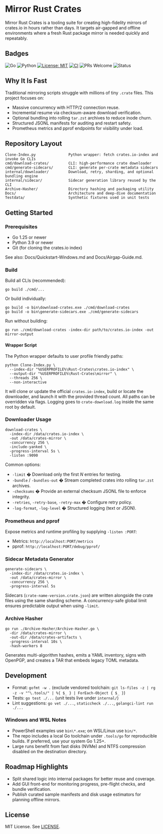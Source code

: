 # Mirror Rust Crates

Mirror Rust Crates is a tooling suite for creating high-fidelity mirrors of crates.io in hours rather than days. It targets air-gapped and offline environments where a fresh Rust package mirror is needed quickly and repeatably.

## Badges

![Go](https://img.shields.io/badge/Go-%3E%3D1.25-00ADD8?logo=go)
![Python](https://img.shields.io/badge/Python-3.9%2B-3776AB?logo=python)
[![License: MIT](https://img.shields.io/badge/License-MIT-yellow.svg)](LICENSE)
[![CI](https://img.shields.io/github/actions/workflow/status/APTlantis/Mirror-Rust-Crates/ci.yml?label=CI)](https://github.com/APTlantis/Mirror-Rust-Crates/actions)
![PRs Welcome](https://img.shields.io/badge/PRs-welcome-brightgreen.svg)
![Status](https://img.shields.io/badge/status-active-success)

## Why It Is Fast

Traditional mirroring scripts struggle with millions of tiny `.crate` files. This project focuses on:
- Massive concurrency with HTTP/2 connection reuse.
- Incremental resume via checksum-aware download verification.
- Optional bundling into rolling `tar.zst` archives to reduce inode churn.
- Structured JSONL manifests for auditing and restart safety.
- Prometheus metrics and pprof endpoints for visibility under load.

## Repository Layout

```
Clone-Index.py               Python wrapper: fetch crates.io-index and invoke Go CLIs
cmd/download-crates/         CLI: high-performance crate downloader
cmd/generate-sidecars/       CLI: generate per-crate metadata sidecars
internal/downloader/         Download, retry, sharding, and optional bundling engine
internal/sidecar/            Sidecar generation library reused by the CLI
Archive-Hasher/              Directory hashing and packaging utility
Docs/                        Architecture and deep-dive documentation
Testdata/                    Synthetic fixtures used in unit tests
```

## Getting Started

### Prerequisites
- Go 1.25 or newer
- Python 3.9 or newer
- Git (for cloning the crates.io index)

See also: Docs/Quickstart-Windows.md and Docs/Airgap-Guide.md.

### Build

Build all CLIs (recommended):

```
go build ./cmd/...
```

Or build individually:

```
go build -o bin\download-crates.exe ./cmd/download-crates
go build -o bin\generate-sidecars.exe ./cmd/generate-sidecars
```

Run without building:

```
go run ./cmd/download-crates -index-dir path/to/crates.io-index -out mirror-output
```

#### Wrapper Script

The Python wrapper defaults to user profile friendly paths:

```
python Clone-Index.py \
  --index-dir "%USERPROFILE%\Rust-Crates\crates.io-index" \
  --output-dir "%USERPROFILE%\Rust-Crates\mirror" \
  --threads 256 \
  --non-interactive
```

It will clone or update the official `crates.io-index`, build or locate the downloader, and launch it with the provided thread count. All paths can be overridden via flags. Logging goes to `crate-download.log` inside the same root by default.

### Downloader Usage

```
download-crates \
  -index-dir /data/crates.io-index \
  -out /data/crates-mirror \
  -concurrency 256 \
  -include-yanked \
  -progress-interval 5s \
  -listen :9090
```

Common options:
- `-limit` � Download only the first *N* entries for testing.
- `-bundle` / `-bundles-out` � Stream completed crates into rolling `tar.zst` archives.
- `-checksums` � Provide an external checksum JSONL file to enforce integrity.
- `-retries`, `-retry-base`, `-retry-max` � Configure retry policy.
- `-log-format`, `-log-level` � Structured logging (text or JSON).

### Prometheus and pprof

Expose metrics and runtime profiling by supplying `-listen :PORT`:
- Metrics: `http://localhost:PORT/metrics`
- pprof: `http://localhost:PORT/debug/pprof/`

### Sidecar Metadata Generator

```
generate-sidecars \
  -index-dir /data/crates.io-index \
  -out /data/crates-mirror \
  -concurrency 256 \
  -progress-interval 5s
```

Sidecars (`crate-name-version.crate.json`) are written alongside the crate files using the same sharding scheme. A concurrency-safe global limit ensures predictable output when using `-limit`.

### Archive Hasher

```
go run ./Archive-Hasher/Archive-Hasher.go \
  -dir /data/crates-mirror \
  -out-dir /data/crates-artifacts \
  -progress-interval 10s \
  -hash-workers 8
```

Generates multi-algorithm hashes, emits a YAML inventory, signs with OpenPGP, and creates a TAR that embeds legacy TOML metadata.

## Development

- Format: `gofmt -w .` (exclude vendored toolchain: `git ls-files -z | rg -z -v "^\.tools/" | %{ $_ } | ForEach-Object { $_ }`)
- Tests: `go test ./...` (unit tests live under `internal/`)
- Lint suggestions: `go vet ./...`, `staticcheck ./...`, `golangci-lint run ./...`

### Windows and WSL Notes

- PowerShell examples use `bin\*.exe`; on WSL/Linux use `bin/*`.
- The repo includes a local Go toolchain under `.tools/go` for reproducible builds. If preferred, use your system Go 1.25+.
- Large runs benefit from fast disks (NVMe) and NTFS compression disabled on the destination directory.

## Roadmap Highlights

- Split shared logic into internal packages for better reuse and coverage.
- Add GUI front-end for monitoring progress, pre-flight checks, and bundle verification.
- Publish curated sample manifests and disk usage estimators for planning offline mirrors.

## License

MIT License. See [LICENSE](LICENSE).
